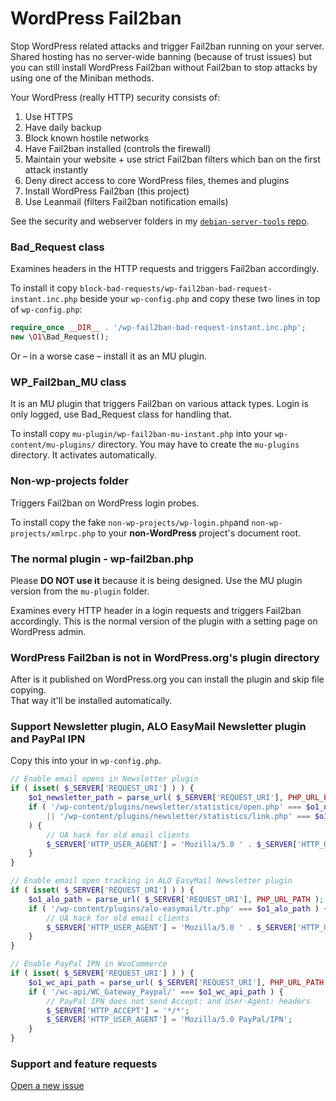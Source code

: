 # WordPress Fail2ban

Stop WordPress related attacks and trigger Fail2ban running on your server.  
Shared hosting has no server-wide banning (because of trust issues)
but you can still install WordPress Fail2ban without Fail2ban to stop attacks by using one of the Miniban methods.

Your WordPress (really HTTP) security consists of:

1. Use HTTPS
1. Have daily backup
1. Block known hostile networks
1. Have Fail2ban installed (controls the firewall)
1. Maintain your website + use strict Fail2ban filters which ban on the first attack instantly
1. Deny direct access to core WordPress files, themes and plugins
1. Install WordPress Fail2ban (this project)
1. Use Leanmail (filters Fail2ban notification emails)

See the security and webserver folders in my [`debian-server-tools` repo](https://github.com/szepeviktor/debian-server-tools).

### Bad_Request class

Examines headers in the HTTP requests and triggers Fail2ban accordingly.

To install it copy `block-bad-requests/wp-fail2ban-bad-request-instant.inc.php`
beside your `wp-config.php` and copy these two lines in top of `wp-config.php`:

```php
require_once __DIR__ . '/wp-fail2ban-bad-request-instant.inc.php';
new \O1\Bad_Request();
```

Or – in a worse case – install it as an MU plugin.

### WP_Fail2ban_MU class

It is an MU plugin that triggers Fail2ban on various attack types. Login is only logged, use
Bad_Request class for handling that.

To install copy `mu-plugin/wp-fail2ban-mu-instant.php` into your `wp-content/mu-plugins/` directory.
You may have to create the `mu-plugins` directory. It activates automatically.

### Non-wp-projects folder

Triggers Fail2ban on WordPress login probes.

To install copy the fake `non-wp-projects/wp-login.php`and `non-wp-projects/xmlrpc.php`
to your **non-WordPress** project's document root.

### The normal plugin - wp-fail2ban.php

Please **DO NOT use it** because it is being designed. Use the MU plugin version from the `mu-plugin` folder.

Examines every HTTP header in a login requests and triggers Fail2ban accordingly.
This is the normal version of the plugin with a setting page on WordPress admin.

### WordPress Fail2ban is not in WordPress.org's plugin directory

After is it published on WordPress.org you can install the plugin and skip file copying.  
That way it'll be installed automatically.

### Support Newsletter plugin, ALO EasyMail Newsletter plugin and PayPal IPN

Copy this into your in `wp-config.php`.

```php
// Enable email opens in Newsletter plugin
if ( isset( $_SERVER['REQUEST_URI'] ) ) {
    $o1_newsletter_path = parse_url( $_SERVER['REQUEST_URI'], PHP_URL_PATH );
    if ( '/wp-content/plugins/newsletter/statistics/open.php' === $o1_newsletter_path
        || '/wp-content/plugins/newsletter/statistics/link.php' === $o1_newsletter_path
    ) {
        // UA hack for old email clients
        $_SERVER['HTTP_USER_AGENT'] = 'Mozilla/5.0 ' . $_SERVER['HTTP_USER_AGENT'];
    }
}

// Enable email open tracking in ALO EasyMail Newsletter plugin
if ( isset( $_SERVER['REQUEST_URI'] ) ) {
    $o1_alo_path = parse_url( $_SERVER['REQUEST_URI'], PHP_URL_PATH );
    if ( '/wp-content/plugins/alo-easymail/tr.php' === $o1_alo_path ) {
        // UA hack for old email clients
        $_SERVER['HTTP_USER_AGENT'] = 'Mozilla/5.0 ' . $_SERVER['HTTP_USER_AGENT'];
    }
}

// Enable PayPal IPN in WooCommerce
if ( isset( $_SERVER['REQUEST_URI'] ) ) {
    $o1_wc_api_path = parse_url( $_SERVER['REQUEST_URI'], PHP_URL_PATH );
    if ( '/wc-api/WC_Gateway_Paypal/' === $o1_wc_api_path ) {
        // PayPal IPN does not send Accept: and User-Agent: headers
        $_SERVER['HTTP_ACCEPT'] = '*/*';
        $_SERVER['HTTP_USER_AGENT'] = 'Mozilla/5.0 PayPal/IPN';
    }
}
```

### Support and feature requests

[Open a new issue](https://github.com/szepeviktor/wordpress-fail2ban/issues/new)
